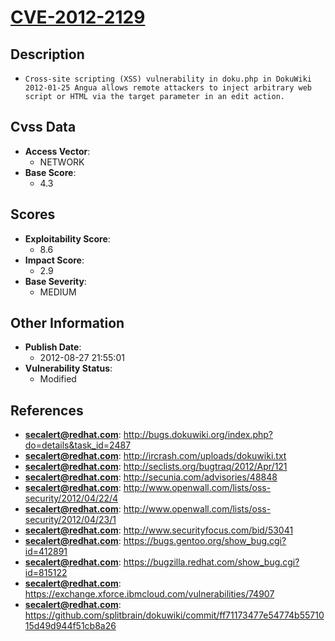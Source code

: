 
# [CVE-2012-2129](http://bugs.dokuwiki.org/index.php?do=details&task_id=2487)

## Description

- `Cross-site scripting (XSS) vulnerability in doku.php in DokuWiki 2012-01-25 Angua allows remote attackers to inject arbitrary web script or HTML via the target parameter in an edit action.`

## Cvss Data

- **Access Vector**:
  - NETWORK
- **Base Score**:
  - 4.3

## Scores

- **Exploitability Score**:
  - 8.6
- **Impact Score**:
  - 2.9
- **Base Severity**:
  - MEDIUM

## Other Information

- **Publish Date**:
  - 2012-08-27 21:55:01
- **Vulnerability Status**:
  - Modified

## References

- **secalert@redhat.com**: http://bugs.dokuwiki.org/index.php?do=details&task_id=2487
- **secalert@redhat.com**: http://ircrash.com/uploads/dokuwiki.txt
- **secalert@redhat.com**: http://seclists.org/bugtraq/2012/Apr/121
- **secalert@redhat.com**: http://secunia.com/advisories/48848
- **secalert@redhat.com**: http://www.openwall.com/lists/oss-security/2012/04/22/4
- **secalert@redhat.com**: http://www.openwall.com/lists/oss-security/2012/04/23/1
- **secalert@redhat.com**: http://www.securityfocus.com/bid/53041
- **secalert@redhat.com**: https://bugs.gentoo.org/show_bug.cgi?id=412891
- **secalert@redhat.com**: https://bugzilla.redhat.com/show_bug.cgi?id=815122
- **secalert@redhat.com**: https://exchange.xforce.ibmcloud.com/vulnerabilities/74907
- **secalert@redhat.com**: https://github.com/splitbrain/dokuwiki/commit/ff71173477e54774b5571015d49d944f51cb8a26
